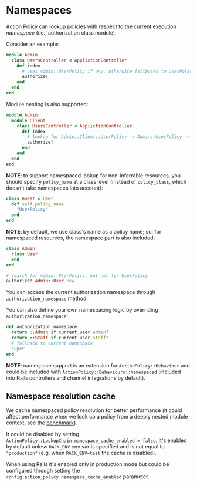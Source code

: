 # Namespaces

Action Policy can lookup policies with respect to the current execution _namespace_ (i.e., authorization class module).

Consider an example:

```ruby
module Admin
  class UsersController < ApplictionController
    def index
      # uses Admin::UserPolicy if any, otherwise fallbacks to UserPolicy
      authorize!
    end
  end
end
```

Module nesting is also supported:

```ruby
module Admin
  module Client
    class UsersController < ApplictionController
      def index
        # lookup for Admin::Client::UserPolicy -> Admin::UserPolicy -> UserPolicy
        authorize!
      end
    end
  end
end
```

**NOTE**: to support namespaced lookup for non-inferrable resources,
you should specify `policy_name` at a class level (instead of `policy_class`, which doesn't take namespaces into account):

```ruby
class Guest < User
  def self.policy_name
    "UserPolicy"
  end
end
```

**NOTE**: by default, we use class's name as a policy name; so, for namespaced resources, the namespace part is also included:

```ruby
class Admin
  class User
  end
end

# search for Admin::UserPolicy, but not for UserPolicy
authorize! Admin::User.new
```

You can access the current authorization namespace through `authorization_namespace` method.

You can also define your own namespacing logic by overriding `authorization_namespace`:

```ruby
def authorization_namespace
  return ::Admin if current_user.admin?
  return ::Staff if current_user.staff?
  # fallback to current namespace
  super
end
```

**NOTE**: namespace support is an extension for `ActionPolicy::Behaviour` and could be included with `ActionPolicy::Behaviours::Namespaced` (included into Rails controllers and channel integrations by default).

## Namespace resolution cache

We cache namespaced policy resolution for better performance (it could affect performance when we look up a policy from a deeply nested module context, see the [benchmark](https://github.com/palkan/action_policy/blob/master/benchmarks/namespaced_lookup_cache.rb)).

It could be disabled by setting `ActionPolicy::LookupChain.namespace_cache_enabled = false`. It's enabled by default unless `RACK_ENV` env var is specified and is not equal to `"production"` (e.g. when `RACK_ENV=test` the cache is disabled).

When using Rails it's enabled only in production mode but could be configured through setting the `config.action_policy.namespace_cache_enabled` parameter.
